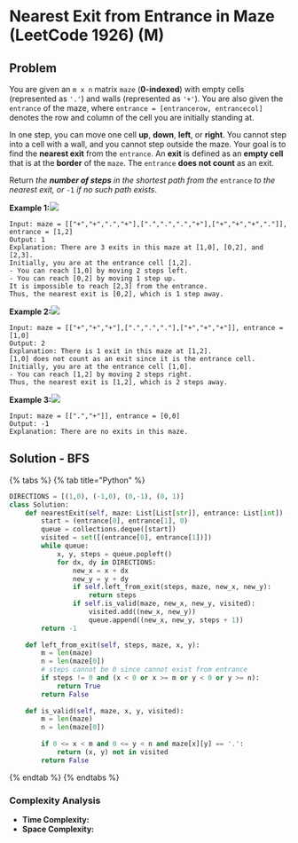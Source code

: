 # Nearest Exit from Entrance in Maze (LeetCode 1926) (M)

## Problem

You are given an `m x n` matrix `maze` (**0-indexed**) with empty cells (represented as `'.'`) and walls (represented as `'+'`). You are also given the `entrance` of the maze, where `entrance = [entrancerow, entrancecol]` denotes the row and column of the cell you are initially standing at.

In one step, you can move one cell **up**, **down**, **left**, or **right**. You cannot step into a cell with a wall, and you cannot step outside the maze. Your goal is to find the **nearest exit** from the `entrance`. An **exit** is defined as an **empty cell** that is at the **border** of the `maze`. The `entrance` **does not count** as an exit.

Return _the **number of steps** in the shortest path from the_ `entrance` _to the nearest exit, or_ `-1` _if no such path exists_.

**Example 1:**![](https://assets.leetcode.com/uploads/2021/06/04/nearest1-grid.jpg)

```
Input: maze = [["+","+",".","+"],[".",".",".","+"],["+","+","+","."]], entrance = [1,2]
Output: 1
Explanation: There are 3 exits in this maze at [1,0], [0,2], and [2,3].
Initially, you are at the entrance cell [1,2].
- You can reach [1,0] by moving 2 steps left.
- You can reach [0,2] by moving 1 step up.
It is impossible to reach [2,3] from the entrance.
Thus, the nearest exit is [0,2], which is 1 step away.
```

**Example 2:**![](https://assets.leetcode.com/uploads/2021/06/04/nearesr2-grid.jpg)

```
Input: maze = [["+","+","+"],[".",".","."],["+","+","+"]], entrance = [1,0]
Output: 2
Explanation: There is 1 exit in this maze at [1,2].
[1,0] does not count as an exit since it is the entrance cell.
Initially, you are at the entrance cell [1,0].
- You can reach [1,2] by moving 2 steps right.
Thus, the nearest exit is [1,2], which is 2 steps away.
```

**Example 3:**![](https://assets.leetcode.com/uploads/2021/06/04/nearest3-grid.jpg)

```
Input: maze = [[".","+"]], entrance = [0,0]
Output: -1
Explanation: There are no exits in this maze.
```

## Solution - BFS

{% tabs %}
{% tab title="Python" %}
```python
DIRECTIONS = [(1,0), (-1,0), (0,-1), (0, 1)]
class Solution:
    def nearestExit(self, maze: List[List[str]], entrance: List[int]) -> int:
        start = (entrance[0], entrance[1], 0)
        queue = collections.deque([start])
        visited = set([(entrance[0], entrance[1])])
        while queue:
            x, y, steps = queue.popleft()
            for dx, dy in DIRECTIONS:
                new_x = x + dx
                new_y = y + dy
                if self.left_from_exit(steps, maze, new_x, new_y):
                    return steps
                if self.is_valid(maze, new_x, new_y, visited):
                    visited.add((new_x, new_y))
                    queue.append((new_x, new_y, steps + 1))
        return -1
    
    def left_from_exit(self, steps, maze, x, y):
        m = len(maze)
        n = len(maze[0])
        # steps cannot be 0 since cannot exist from entrance
        if steps != 0 and (x < 0 or x >= m or y < 0 or y >= n):
            return True
        return False
    
    def is_valid(self, maze, x, y, visited):
        m = len(maze)
        n = len(maze[0])
        
        if 0 <= x < m and 0 <= y < n and maze[x][y] == '.':
            return (x, y) not in visited
        return False
```
{% endtab %}
{% endtabs %}

### Complexity Analysis

* **Time Complexity:**
* **Space Complexity:**
